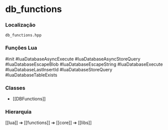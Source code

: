 # db_functions

### Localização
`db_functions.hpp`

### Funções Lua
#init
#luaDatabaseAsyncExecute
#luaDatabaseAsyncStoreQuery
#luaDatabaseEscapeBlob
#luaDatabaseEscapeString
#luaDatabaseExecute
#luaDatabaseLastInsertId
#luaDatabaseStoreQuery
#luaDatabaseTableExists

### Classes
- [[DBFunctions]]

### Hierarquia
[[lua]] ➔ [[functions]] ➔ [[core]] ➔ [[libs]]
